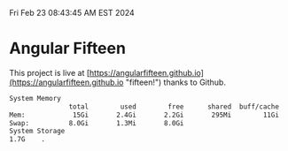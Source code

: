 Fri Feb 23 08:43:45 AM EST 2024

# Angular Fifteen


This project is live at [https://angularfifteen.github.io](https://angularfifteen.github.io "fifteen!") thanks to Github.

```bash
System Memory
               total        used        free      shared  buff/cache   available
Mem:            15Gi       2.4Gi       2.2Gi       295Mi        11Gi        12Gi
Swap:          8.0Gi       1.3Mi       8.0Gi
System Storage
1.7G	.
```
```bash
